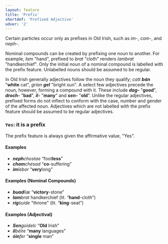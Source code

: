 ```yaml
---
layout: feature
title: 'Prefix'
shortdef: 'Prefixed Adjective'
udver: '2'
---
```


Certain particles occur only as prefixes in Old Irish, such as _im-_, _com-_, and _neph-_.

Nominal compounds can be created by prefixing one noun to another. For example, _lam_ "hand", prefixed to _brat_ "cloth" renders _lambrat_ "handkerchief". Only the initial noun of a nominal compound is labelled with the prefix feature. Unlabelled nouns should be assumed to be regular.

In Old Irish generally adjectives follow the noun they qualify; _catt <b>bán</b>_ "<b>white</b> cat", _grían <b>gel</b>_ "bright sun". A select few adjectives precede the noun, however, forming a compound with it. These include _<b>dag-</b>_ "<b>good</b>", _<b>droch-</b>_ "<b>bad</b>", _<b>il-</b>_ "<b>many</b>" and _<b>sen-</b>_ "<b>old</b>". Unlike the regular adjectives, prefixed forms do not inflect to conform with the case, number and gender of the affected noun. Adjectives which are not labelled with the prefix feature should be assumed to be regular adjectives.

### <a name="Yes">`Yes`</a>: it is a prefix

The prefix feature is always given the affirmative value, "Yes".

#### Examples

* _<b>neph</b>chostae_ “foot<b>less</b>”
* _<b>chom</b>chésad_ “<b>co</b>-suffering”
* _<b>im</b>lebor_ “<b>very</b>long”

#### Examples (Nominal Compounds)

* _<b>buad</b>liæ_ “<b>victory</b>-stone”
* _<b>lam</b>brat_ handkerchief (lit. “<b>hand</b>-cloth”)
* _<b>ríg</b>ṡuide_ "throne" (lit. “<b>king</b>-seat”)

#### Examples (Adjectival)

* _<b>Sen</b>goidelc_ “<b>Old</b> Irish”
* _<b>il</b>bélre_ “<b>many</b> languages”
* _<b>óin</b>fer_ “<b>single</b> man”
<!-- Interlanguage links updated Po 11. listopadu 2024, 20:10:01 CET -->
